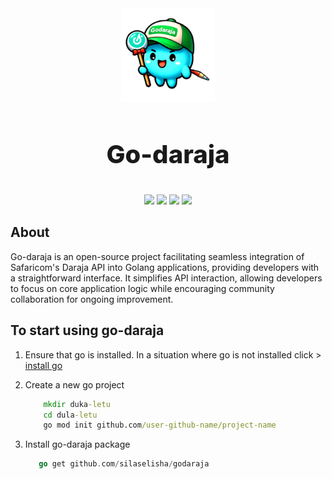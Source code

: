 <div align="center" style="margin-bottom: 0px!important; padding: 0px;">
    <img src="./public/images/godarajamascott.png" alt="godaraja logo" height="150px"/>
    <h3 style="font-size: 40px; font-weight: 800; padding: 0px;">Go-daraja</h1>
</div>

<div style="text-align: center; margin-top: 0px !important; margin-bottom: 14px;" align="center">
<div style="text-align: center;" align="center">
    <img src="https://img.shields.io/badge/logo-go-blue?logo=go">
    <img src="https://img.shields.io/badge/logo-circleci-black?logo=circleci">
    <img src="https://img.shields.io/badge/logo-git-orange?logo=git">
    <img src="https://img.shields.io/badge/logo-markdown-skyblue?logo=markdown">
</div>
</div>

## About

Go-daraja is an open-source project facilitating seamless integration of Safaricom's Daraja API into Golang applications, providing developers with a straightforward interface. It simplifies API interaction, allowing developers to focus on core application logic while encouraging community collaboration for ongoing improvement.

## To start using go-daraja

1. Ensure that go is installed. In a situation where go is not installed click > [install go](https://go.dev/doc/install)
2. Create a new go project

    ``` cmd
        mkdir duka-letu
        cd dula-letu
        go mod init github.com/user-github-name/project-name
    ```

3. Install go-daraja package

    ```go
       go get github.com/silaselisha/godaraja
    ```
